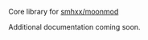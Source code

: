 Core library for [smhxx/moonmod](https://github.com/smhxx/moonmod)

Additional documentation coming soon.
